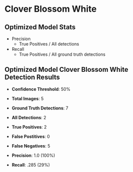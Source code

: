 # Clover Blossom White
## Optimized Model Stats
- Precision
    - True Positives / All detections
- Recall
    - True Positives / All ground truth detections

## Optimized Model Clover Blossom White Detection Results
- **Confidence Threshold**: 50%
- **Total Images**: 5
- **Ground Truth Detections**: 7
- **All Detections**: 2
- **True Positives**: 2
- **False Postitives**: 0 
- **False Negatives**: 5

- **Precision**: 1.0 (100%)
- **Recall**: .285 (29%)